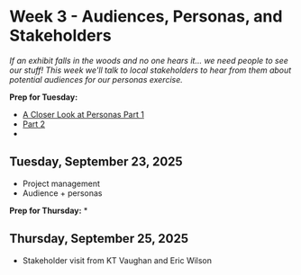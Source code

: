 # Week 3 - Audiences, Personas, and Stakeholders 

*If an exhibit falls in the woods and no one hears it... we need people to see our stuff! This week we'll talk to local stakeholders to hear from them about potential audiences for our personas exercise.* 

**Prep for Tuesday:**
* [A Closer Look at Personas Part 1](https://www.smashingmagazine.com/2014/08/a-closer-look-at-personas-part-1/)
* [Part 2](https://www.smashingmagazine.com/2014/08/a-closer-look-at-personas-part-2/)
* 

## Tuesday, September 23, 2025

* Project management 
* Audience + personas


**Prep for Thursday:** 
* 

## Thursday, September 25, 2025

* Stakeholder visit from KT Vaughan and Eric Wilson	
